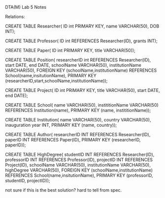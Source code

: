 DTA(M) Lab 5 Notes

Relations:

CREATE TABLE Researcher(
ID int PRIMARY KEY,
name VARCHAR(50),
DOB INT);

CREATE TABLE Professor(
ID int REFERENCES Researcher(ID),
grants INT);

CREATE TABLE Paper(
ID int PRIMARY KEY,
title VARCHAR(50));

CREATE TABLE Position(
researcherID int REFERENCES Researcher(ID),
start DATE,
end DATE,
schoolName VARCHAR(50),
institutionName VARCHAR(50),
FOREIGN KEY (schoolName,institutionName) REFERENCES School(name,insitutionName),
PRIMARY KEY (researcherID,start,schoolName,institutionName));

CREATE TABLE Project(
ID int PRIMARY KEY,
title VARCHAR(50),
start DATE,
end DATE);

CREATE TABLE School(
name VARCHAR(50),
instititionName VARCHAR(50) REFERENCES Institution(name),
PRIMARY KEY (name, instititionName));

CREATE TABLE Institution(
name VARCHAR(50),
country VARCHAR(50),
inauguration year INT,
PRIMARY KEY (name, country));

CREATE TABLE Author(
researcherID INT REFERENCES Researcher(ID),
paperID INT REFERENCES Paper(ID),
PRIMARY KEY (researcherID, paperID));

CREATE TABLE HighDegree(
studentID INT REFERENCES Researcher(ID),
professorID INT REFERENCES Professor(ID),
projectID INT REFERENCES Project(ID),
schoolName VARCHAR(50),
institutionName VARCHAR(50),
highDegree VARCHAR(50),
FOREIGN KEY (schoolName,institutionName) REFERENCES School(name,insitutionName),
PRIMARY KEY (professorID, studentID, projectID));

not sure if this is the best solution? hard to tell from spec.

